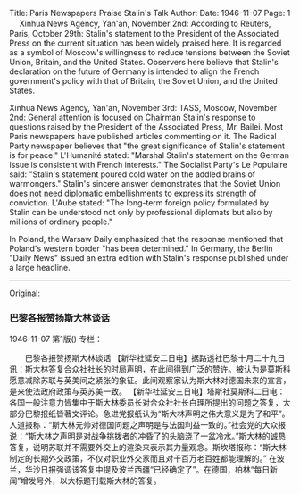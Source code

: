 Title: Paris Newspapers Praise Stalin's Talk
Author:
Date: 1946-11-07
Page: 1
　
Xinhua News Agency, Yan'an, November 2nd: According to Reuters, Paris, October 29th: Stalin's statement to the President of the Associated Press on the current situation has been widely praised here. It is regarded as a symbol of Moscow's willingness to reduce tensions between the Soviet Union, Britain, and the United States. Observers here believe that Stalin's declaration on the future of Germany is intended to align the French government's policy with that of Britain, the Soviet Union, and the United States.

Xinhua News Agency, Yan'an, November 3rd: TASS, Moscow, November 2nd: General attention is focused on Chairman Stalin's response to questions raised by the President of the Associated Press, Mr. Bailei. Most Paris newspapers have published articles commenting on it. The Radical Party newspaper believes that "the great significance of Stalin's statement is for peace." L'Humanité stated: "Marshal Stalin's statement on the German issue is consistent with French interests." The Socialist Party's Le Populaire said: "Stalin's statement poured cold water on the addled brains of warmongers." Stalin's sincere answer demonstrates that the Soviet Union does not need diplomatic embellishments to express its strength of conviction. L'Aube stated: "The long-term foreign policy formulated by Stalin can be understood not only by professional diplomats but also by millions of ordinary people."

In Poland, the Warsaw Daily emphasized that the response mentioned that Poland's western border "has been determined." In Germany, the Berlin "Daily News" issued an extra edition with Stalin's response published under a large headline.



<hr /> 

Original: 


### 巴黎各报赞扬斯大林谈话

1946-11-07
第1版()
专栏：

　　巴黎各报赞扬斯大林谈话
    【新华社延安二日电】据路透社巴黎十月二十九日讯：斯大林答复合众社社长的时局声明，在此间得到广泛的赞许。被认为是莫斯科愿意减除苏联与英美间之紧张的象征。此间观察家认为斯大林对德国未来的宣言，是来使法政府政策与英苏美一致。
    【新华社延安三日电】塔斯社莫斯科二日电：各国一般注意力皆集中于斯大林委员长对合众社社长白理所提出的问题之答复，大部分巴黎报纸皆著文评论。急进党报纸认为“斯大林声明之伟大意义是为了和平”。人道报称：“斯大林元帅对德国问题之声明是与法国利益一致的。”社会党的大众报说：“斯大林之声明是对战争挑拨者的冲昏了的头脑浇了一盆冷水。”斯大林的诚恳答复，说明苏联并不需要外交上的渲染来表示其力量观念。斯坎塔报称：“斯大林制定的长期外交政策，不仅对职业外交家而且对千百万老百姓都能理解的。”
    在波兰，华沙日报强调该答复中提及波兰西疆“已经确定了”。在德国，柏林“每日新闻”增发号外，以大标题刊载斯大林的答复。
